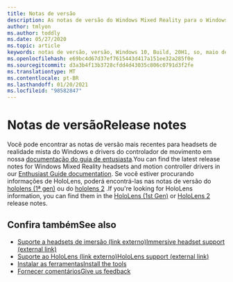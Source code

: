 ```yaml
---
title: Notas de versão
description: As notas de versão do Windows Mixed Reality para o Windows 10 podem 2020 atualização (também conhecida como 2004).
author: tmlyon
ms.author: toddly
ms.date: 05/27/2020
ms.topic: article
keywords: notas de versão, versão, Windows 10, Build, 20H1, so, maio de 2020, 2004
ms.openlocfilehash: e69bc4d67d37ef7615443d417a151ee32a285f0e
ms.sourcegitcommit: d3a3b4f13b3728cfdd4d43035c806c0791d3f2fe
ms.translationtype: MT
ms.contentlocale: pt-BR
ms.lasthandoff: 01/20/2021
ms.locfileid: "98582847"
---
```

# <a name="release-notes"></a><span data-ttu-id="3b1cc-104">Notas de versão</span><span class="sxs-lookup"><span data-stu-id="3b1cc-104">Release notes</span></span>

<span data-ttu-id="3b1cc-105">Você pode encontrar as notas de versão mais recentes para headsets de realidade mista do Windows e drivers do controlador de movimento em nossa [documentação do guia de entusiasta](/windows/mixed-reality/enthusiast-guide/mixed-reality-software).</span><span class="sxs-lookup"><span data-stu-id="3b1cc-105">You can find the latest release notes for Windows Mixed Reality headsets and motion controller drivers in our [Enthusiast Guide documentation](/windows/mixed-reality/enthusiast-guide/mixed-reality-software).</span></span> <span data-ttu-id="3b1cc-106">Se você estiver procurando informações de HoloLens, poderá encontrá-las nas notas de versão do [hololens (1ª gen)](/hololens/hololens1-release-notes) ou do [hololens 2](/hololens/hololens-release-notes) .</span><span class="sxs-lookup"><span data-stu-id="3b1cc-106">If you're looking for HoloLens information, you can find them in the [HoloLens (1st Gen)](/hololens/hololens1-release-notes) or [HoloLens 2](/hololens/hololens-release-notes) release notes.</span></span>

## <a name="see-also"></a><span data-ttu-id="3b1cc-107">Confira também</span><span class="sxs-lookup"><span data-stu-id="3b1cc-107">See also</span></span>
* [<span data-ttu-id="3b1cc-108">Suporte a headsets de imersão (link externo)</span><span class="sxs-lookup"><span data-stu-id="3b1cc-108">Immersive headset support (external link)</span></span>](/windows/mixed-reality/enthusiast-guide/troubleshooting-windows-mixed-reality)
* [<span data-ttu-id="3b1cc-109">Suporte ao HoloLens (link externo)</span><span class="sxs-lookup"><span data-stu-id="3b1cc-109">HoloLens support (external link)</span></span>](https://support.microsoft.com/products/hololens)
* [<span data-ttu-id="3b1cc-110">Instalar as ferramentas</span><span class="sxs-lookup"><span data-stu-id="3b1cc-110">Install the tools</span></span>](../develop/install-the-tools.md)
* [<span data-ttu-id="3b1cc-111">Fornecer comentários</span><span class="sxs-lookup"><span data-stu-id="3b1cc-111">Give us feedback</span></span>](/hololens/hololens-feedback)